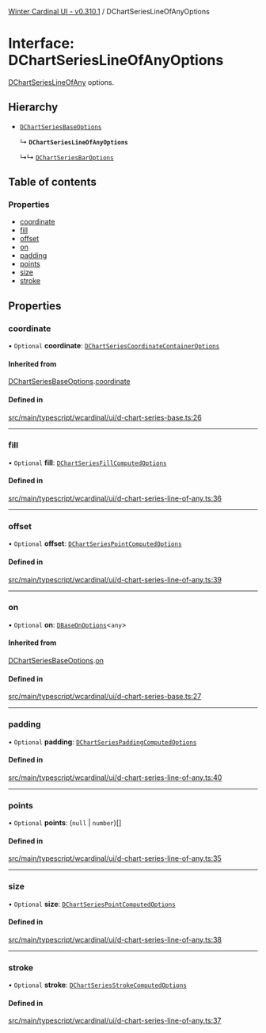 [Winter Cardinal UI - v0.310.1](../index.md) / DChartSeriesLineOfAnyOptions

# Interface: DChartSeriesLineOfAnyOptions

[DChartSeriesLineOfAny](../classes/DChartSeriesLineOfAny.md) options.

## Hierarchy

- [`DChartSeriesBaseOptions`](DChartSeriesBaseOptions.md)

  ↳ **`DChartSeriesLineOfAnyOptions`**

  ↳↳ [`DChartSeriesBarOptions`](DChartSeriesBarOptions.md)

## Table of contents

### Properties

- [coordinate](DChartSeriesLineOfAnyOptions.md#coordinate)
- [fill](DChartSeriesLineOfAnyOptions.md#fill)
- [offset](DChartSeriesLineOfAnyOptions.md#offset)
- [on](DChartSeriesLineOfAnyOptions.md#on)
- [padding](DChartSeriesLineOfAnyOptions.md#padding)
- [points](DChartSeriesLineOfAnyOptions.md#points)
- [size](DChartSeriesLineOfAnyOptions.md#size)
- [stroke](DChartSeriesLineOfAnyOptions.md#stroke)

## Properties

### coordinate

• `Optional` **coordinate**: [`DChartSeriesCoordinateContainerOptions`](DChartSeriesCoordinateContainerOptions.md)

#### Inherited from

[DChartSeriesBaseOptions](DChartSeriesBaseOptions.md).[coordinate](DChartSeriesBaseOptions.md#coordinate)

#### Defined in

[src/main/typescript/wcardinal/ui/d-chart-series-base.ts:26](https://github.com/winter-cardinal/winter-cardinal-ui/blob/v0.310.1/src/main/typescript/wcardinal/ui/d-chart-series-base.ts#L26)

___

### fill

• `Optional` **fill**: [`DChartSeriesFillComputedOptions`](DChartSeriesFillComputedOptions.md)

#### Defined in

[src/main/typescript/wcardinal/ui/d-chart-series-line-of-any.ts:36](https://github.com/winter-cardinal/winter-cardinal-ui/blob/v0.310.1/src/main/typescript/wcardinal/ui/d-chart-series-line-of-any.ts#L36)

___

### offset

• `Optional` **offset**: [`DChartSeriesPointComputedOptions`](DChartSeriesPointComputedOptions.md)

#### Defined in

[src/main/typescript/wcardinal/ui/d-chart-series-line-of-any.ts:39](https://github.com/winter-cardinal/winter-cardinal-ui/blob/v0.310.1/src/main/typescript/wcardinal/ui/d-chart-series-line-of-any.ts#L39)

___

### on

• `Optional` **on**: [`DBaseOnOptions`](DBaseOnOptions.md)<`any`\>

#### Inherited from

[DChartSeriesBaseOptions](DChartSeriesBaseOptions.md).[on](DChartSeriesBaseOptions.md#on)

#### Defined in

[src/main/typescript/wcardinal/ui/d-chart-series-base.ts:27](https://github.com/winter-cardinal/winter-cardinal-ui/blob/v0.310.1/src/main/typescript/wcardinal/ui/d-chart-series-base.ts#L27)

___

### padding

• `Optional` **padding**: [`DChartSeriesPaddingComputedOptions`](DChartSeriesPaddingComputedOptions.md)

#### Defined in

[src/main/typescript/wcardinal/ui/d-chart-series-line-of-any.ts:40](https://github.com/winter-cardinal/winter-cardinal-ui/blob/v0.310.1/src/main/typescript/wcardinal/ui/d-chart-series-line-of-any.ts#L40)

___

### points

• `Optional` **points**: (``null`` \| `number`)[]

#### Defined in

[src/main/typescript/wcardinal/ui/d-chart-series-line-of-any.ts:35](https://github.com/winter-cardinal/winter-cardinal-ui/blob/v0.310.1/src/main/typescript/wcardinal/ui/d-chart-series-line-of-any.ts#L35)

___

### size

• `Optional` **size**: [`DChartSeriesPointComputedOptions`](DChartSeriesPointComputedOptions.md)

#### Defined in

[src/main/typescript/wcardinal/ui/d-chart-series-line-of-any.ts:38](https://github.com/winter-cardinal/winter-cardinal-ui/blob/v0.310.1/src/main/typescript/wcardinal/ui/d-chart-series-line-of-any.ts#L38)

___

### stroke

• `Optional` **stroke**: [`DChartSeriesStrokeComputedOptions`](DChartSeriesStrokeComputedOptions.md)

#### Defined in

[src/main/typescript/wcardinal/ui/d-chart-series-line-of-any.ts:37](https://github.com/winter-cardinal/winter-cardinal-ui/blob/v0.310.1/src/main/typescript/wcardinal/ui/d-chart-series-line-of-any.ts#L37)
